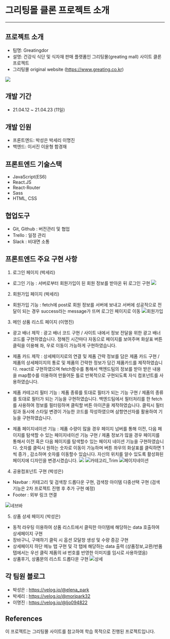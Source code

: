 # 그리팅몰 클론 프로젝트 소개

---

## 프로젝트 소개

- 팀명: Greatingdor
- 설명: 건강식 식단 및 식자재 판매 플랫폼인 그리팅몰(greating mall) 사이트 클론 프로젝트
- 그리팅몰 original website (https://www.greating.co.kr)

![](https://images.velog.io/images/elena_park/post/09c32465-1e57-4c15-9ce9-6af103b0010b/%EA%B7%B8%EB%A6%AC%ED%8C%85%EB%AA%B0%20original%20main.png)

## 개발 기간

- 21.04.12 ~ 21.04.23 (11일)

## 개발 인원

- 프론트엔드: 박성은 박세리 이명진
- 백엔드: 이서진 이윤형 함경재

## 프론트엔드 기술스택

- JavaScript(ES6)
- React.JS
- React-Router
- Sass
- HTML, CSS

## 협업도구

- Git, Github : 버전관리 및 협업
- Trello : 일정 관리
- Slack : 비대면 소통

## 프론트엔드 주요 구현 사항

1. 로그인 페이지 (박세리)

- 로그인 기능 : 서버로부터 회원가입이 된 회원 정보를 받아온 뒤 로그인 구현
  ![](https://images.velog.io/images/elena_park/post/25ce9678-de9f-4871-afa1-06fb07373b60/%EB%A1%9C%EA%B7%B8%EC%9D%B8.gif)

2. 회원가입 페이지 (박세리)

- 회원가입 기능 : fetch에 post로 회원 정보를 서버에 보내고 서버에 성공적으로 전달이 되는 경우 success라는 message가 뜨며 로그인 페이지로 이동
  ![회원가입](https://user-images.githubusercontent.com/60565155/116185430-91cea180-a75c-11eb-885d-b4c8fad2a98c.gif)

3. 메인 상품 리스트 페이지 (이명진)

- 광고 배너 제작 : 광고 배너 코드 구현 / 사이트 내에서 정보 전달을 위한 광고 배너 코드를 구현하였습니다. 
정해진 시간마다 자동으로 페이지를 보여주며 화살표 버튼 클릭을 이용해 좌, 우로 이동이 가능하게 구현하였습니다. 

- 제품 카드 제작 : 상세페이지로의 연결 및 제품 간략 정보를 담은 제품 카드 구현 / 제품의 상세페이지의 통로 및 제품의 간략한 정보가 담긴 제품카드를 제작하였습니다. 
react로 구현하였으며 fetch함수를 통해서 백엔드팀의 정보를 받아 받은 내용을 map함수를 이용하여 
만들어둔 틀로 반복적으로 구현되도록 자식 컴포넌트를 사용하였습니다. 

- 제품 카테고리 필터 기능 : 제품 종류를 토대로 필터가 되는 기능 구현 / 제품의 종류를 토대로 필터가 되는 기능을 구현하였습니다. 백엔드팀에서 필터처리를 한 fetch를 사용하여 
정보를 필터링하며 클릭할 버튼 아이콘을 제작하였습니다. 클릭시 필터링과 동시에 스타일 변경이 가능한 코드를 
작성하였으며 삼항연산자를 활용하여 기능을 구현하였습니다. 

- 제품 페이지네이션 기능 : 제품 수량이 많을 경우 페이지 넘버를 통해 이전, 다음 페이지를 탐색할 수 있는 페이지네이션 기능 구현 / 제품 정보가 많을 경우 페이지를 통해서 이전 혹은 다음 페이지를 탐색할수 있는 페이지 네이션 기능을 구현하였습니다. 숫자를 클릭시 원하는 숫자로 이동이 가능하며 버튼 좌우의 화살표를 클릭하면 1씩 증가 , 감소하며 숫자를 이동할수 있습니다. 
자신의 위치를 알수 있도록 활성화된 페이지에 디자인을 변경시켰습니다. 
  ![](https://images.velog.io/images/elena_park/post/3ebcabf7-59e4-49ae-8bb1-26a378f43277/%EA%B4%91%EA%B3%A0%EB%B0%B0%EB%84%88.gif)
  ![카테고리_Trim](https://user-images.githubusercontent.com/60565155/116186258-3b626280-a75e-11eb-8559-b1dda404d20b.gif)
  ![페이지네이션](https://user-images.githubusercontent.com/60565155/116187048-c132dd80-a75f-11eb-9792-9ad0310a40ad.gif)

4. 공용컴포넌트 구현 (박성은)

- Navbar : 카테고리 및 검색창 드롭다운 구현, 검색창 아이템 다중선택 구현 (검색 기능은 2차 프로젝트 진행 후 추가 구현 예정)
- Footer : 외부 링크 연결

![네브바](https://user-images.githubusercontent.com/60565155/116176075-75c30400-a74c-11eb-9740-53ed8f09f0ee.gif)

5. 상품 상세 페이지 (박성은)

- 동적 라우팅 이용하여 상품 리스트에서 클릭한 아이템에 해당하는 data 호출하여 상세페이지 구현
- 장바구니, 구매하기 클릭 시 옵션 모달창 생성 및 수량 증감 구현
- 상세페이지 하단 메뉴 탭 구현 및 각 탭에 해당하는 data 출력 (상품정보,교환/반품 탭에서는 우선 클릭 제품의 id 번호를 반영한 이미지를 임시로 사용하였음)
- 상품후기, 상품문의 리스트 드롭다운 구현
  ![상세](https://user-images.githubusercontent.com/60565155/116176110-87a4a700-a74c-11eb-925c-276c5c8b7ebf.gif)

## 각 팀원 블로그

- 박성은 : https://velog.io/@elena_park
- 박세리 : https://velog.io/@moripark32
- 이명진 : https://velog.io/@ljo094822

## References

이 프로젝트는 그리팅몰 사이트를 참고하여 학습 목적으로 진행된 프로젝트입니다.
